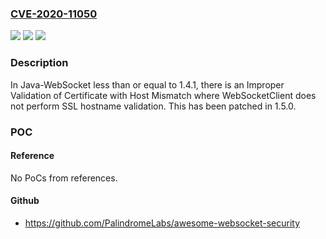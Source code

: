 ### [CVE-2020-11050](https://cve.mitre.org/cgi-bin/cvename.cgi?name=CVE-2020-11050)
![](https://img.shields.io/static/v1?label=Product&message=Java-WebSocket&color=blue)
![](https://img.shields.io/static/v1?label=Version&message=%3C%3D%201.4.1%20&color=brightgreen)
![](https://img.shields.io/static/v1?label=Vulnerability&message=CWE-297%3A%20Improper%20Validation%20of%20Certificate%20with%20Host%20Mismatch&color=brightgreen)

### Description

In Java-WebSocket less than or equal to 1.4.1, there is an Improper Validation of Certificate with Host Mismatch where WebSocketClient does not perform SSL hostname validation. This has been patched in 1.5.0.

### POC

#### Reference
No PoCs from references.

#### Github
- https://github.com/PalindromeLabs/awesome-websocket-security


